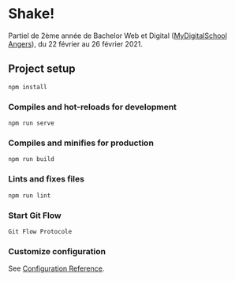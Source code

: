 # Shake!
Partiel de 2ème année de Bachelor Web et Digital ([MyDigitalSchool Angers](https://www.mydigitalschool.com/)), du 22 février au 26 février 2021.

## Project setup
```
npm install
```

### Compiles and hot-reloads for development
```
npm run serve
```

### Compiles and minifies for production
```
npm run build
```

### Lints and fixes files
```
npm run lint
```
### Start Git Flow
```
Git Flow Protocole
```
### Customize configuration
See [Configuration Reference](https://cli.vuejs.org/config/).
